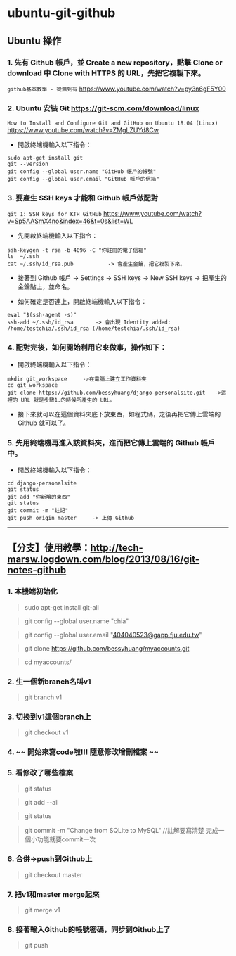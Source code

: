 # ubuntu-git-github

## Ubuntu 操作

### 1. 先有 Github 帳戶，並 Create a new repository，點擊 Clone or download 中 Clone with HTTPS 的 URL，先把它複製下來。
`github基本教學 - 從無到有` https://www.youtube.com/watch?v=py3n6gF5Y00


### 2. Ubuntu 安裝 Git https://git-scm.com/download/linux
`How to Install and Configure Git and GitHub on Ubuntu 18.04 (Linux)` https://www.youtube.com/watch?v=ZMgLZUYd8Cw
   
* 開啟終端機輸入以下指令：
```
sudo apt-get install git
git --version
git config --global user.name "GitHub 帳戶的帳號"
git config --global user.email "GitHub 帳戶的信箱"
```

### 3. 要產生 SSH keys 才能和 Github 帳戶做配對
`git 1: SSH keys for KTH GitHub` https://www.youtube.com/watch?v=Sp5AASmX4no&index=46&t=0s&list=WL
  
* 先開啟終端機輸入以下指令：
```
ssh-keygen -t rsa -b 4096 -C "你註冊的電子信箱"
ls  ~/.ssh
cat ~/.ssh/id_rsa.pub           -> 會產生金鑰，把它複製下來。
```

* 接著到 Github 帳戶 -> Settings -> SSH keys -> New SSH keys -> 把產生的金鑰貼上，並命名。
  
* 如何確定是否連上，開啟終端機輸入以下指令：
```
eval "$(ssh-agent -s)"
ssh-add ~/.ssh/id_rsa       -> 會出現 Identity added: /home/testchia/.ssh/id_rsa (/home/testchia/.ssh/id_rsa)
```
### 4. 配對完後，如何開始利用它來做事，操作如下：

* 開啟終端機輸入以下指令：
```
mkdir git_workspace     ->在電腦上建立工作資料夾
cd git_workspace
git clone https://github.com/bessyhuang/django-personalsite.git   ->這裡的 URL 就是步驟1.的時候所產生的 URL。
```

* 接下來就可以在這個資料夾底下放東西，如程式碼，之後再把它傳上雲端的 Github 就可以了。

### 5. 先用終端機再進入該資料夾，進而把它傳上雲端的 Github 帳戶中。
* 開啟終端機輸入以下指令：
```
cd django-personalsite
git status
git add "你新增的東西"
git status
git commit -m "註記"
git push origin master     -> 上傳 Github 
```
---

## 【分支】使用教學：http://tech-marsw.logdown.com/blog/2013/08/16/git-notes-github

### 1. 本機端初始化
> sudo apt-get install git-all

> git config --global user.name "chia"

> git config --global user.email "404040523@gapp.fju.edu.tw"

> git clone https://github.com/bessyhuang/myaccounts.git

> cd myaccounts/

### 2. 生一個新branch名叫v1
> git branch v1

### 3. 切換到v1這個branch上
> git checkout v1

### 4. ~~ 開始來寫code啦!!! 隨意修改增刪檔案 ~~

### 5. 看修改了哪些檔案
> git status

> git add --all

> git status

> git commit -m "Change from SQLite to MySQL"  //註解要寫清楚 完成一個小功能就要commit一次

### 6. 合併->push到Github上
> git checkout master

### 7. 把v1和master merge起來
> git merge v1

### 8. 接著輸入Github的帳號密碼，同步到Github上了
> git push
